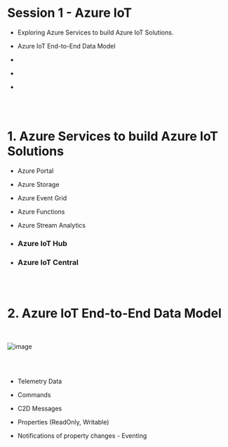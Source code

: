 <h1>Session 1 - Azure IoT</h1>
  <ul>
    <li><p>Exploring Azure Services to build Azure IoT Solutions.</p></li>
    <li><p>Azure IoT End-to-End Data Model</p></li>
    <li><p>  </p></li>
    <li><p> </p></li> 
    <li><p>  </p></li> 
   </ul>
  
  
  
  
  
<br />
<br />
<h1>1. Azure Services to build Azure IoT Solutions</h1>
 <ul>
    <li><p>Azure Portal </p></li> 
    <li><p>Azure Storage</p></li>
    <li><p>Azure Event Grid </p></li>
    <li><p>Azure Functions </p></li>
    <li><p>Azure Stream Analytics </p></li> 
  <li><h3><p>Azure IoT Hub </p></h3></li> 
    <li><p><h3>Azure IoT Central </p></h3></li> 
   </ul>
   
<br />
<br />  
<h1>2. Azure IoT End-to-End Data Model</h1>

<br />

![image](https://github.com/romankiss/R-IoT/assets/30365471/7997c7a8-475f-45a8-9f9e-dbfa9019b368)

<br />
<br />  
 <ul>
    <li><p>Telemetry Data</p></li>
    <li><p>Commands</p></li>
    <li><p>C2D Messages</p></li>
    <li>Properties (ReadOnly, Writable)</p></li> 
    <li><p>Notifications of property changes - Eventing</p></li> 
   </ul>

